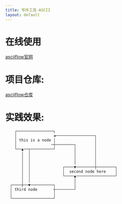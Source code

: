 ```yaml
---
title: 写作工具-ASCII
layout: default
---
```

# 在线使用  
[asciiflow官网]  

# 项目仓库:      
[asciiflow仓库]  

# 实践效果:      
```
    ┌────────────────┐                           
    │                ◄─────────────────┐         
    │ this is a node │                 │         
    │               ─┼────────┐        │         
    └──▲──┬──────────┘        │        │         
       │  │                   │        │         
       │  │                   │        │         
       │  │                   │        │         
       │  │              ┌────▼────────┼────────┐
       │  │              │  second node here    │
       │  │              └────▲─────────────────┘
       │  │                   │                  
  ┌────┼──▼──────────┐        │                  
  │ third node       ┼────────┘                  
  │                  │                           
  └──────────────────┘                           
```

[asciiflow仓库]: https://github.com/lewish/asciiflow
[asciiflow官网]: https://asciiflow.com/
